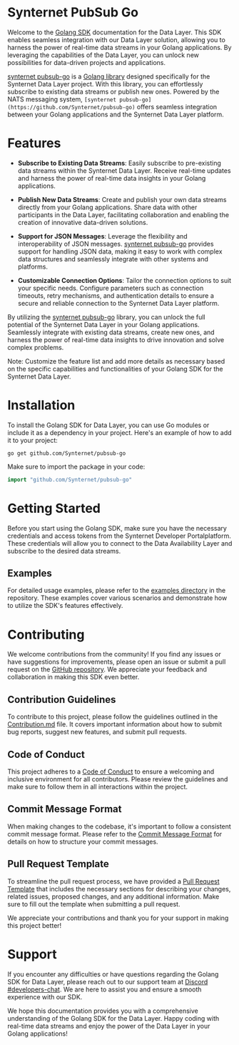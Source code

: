 # Synternet PubSub Go

Welcome to the [Golang SDK](https://github.com/Synternet/pubsub-go) documentation for the Data Layer. This SDK enables seamless integration with our Data Layer solution, allowing you to harness the power of real-time data streams in your Golang applications. By leveraging the capabilities of the Data Layer, you can unlock new possibilities for data-driven projects and applications.

[synternet pubsub-go](https://github.com/Synternet/pubsub-go) is a [Golang library](https://github.com/Synternet/pubsub-go) designed specifically for the Synternet Data Layer project. With this library, you can effortlessly subscribe to existing data streams or publish new ones. Powered by the NATS messaging system, `[synternet pubsub-go](https://github.com/Synternet/pubsub-go)` offers seamless integration between your Golang applications and the Synternet Data Layer platform.

# Features

- **Subscribe to Existing Data Streams**: Easily subscribe to pre-existing data streams within the Synternet Data Layer. Receive real-time updates and harness the power of real-time data insights in your Golang applications.

- **Publish New Data Streams**: Create and publish your own data streams directly from your Golang applications. Share data with other participants in the Data Layer, facilitating collaboration and enabling the creation of innovative data-driven solutions.

- **Support for JSON Messages**: Leverage the flexibility and interoperability of JSON messages. [synternet pubsub-go](https://github.com/Synternet/pubsub-go) provides support for handling JSON data, making it easy to work with complex data structures and seamlessly integrate with other systems and platforms.

- **Customizable Connection Options**: Tailor the connection options to suit your specific needs. Configure parameters such as connection timeouts, retry mechanisms, and authentication details to ensure a secure and reliable connection to the Synternet Data Layer platform.

By utilizing the [synternet pubsub-go](https://github.com/Synternet/pubsub-go) library, you can unlock the full potential of the Synternet Data Layer in your Golang applications. Seamlessly integrate with existing data streams, create new ones, and harness the power of real-time data insights to drive innovation and solve complex problems.

Note: Customize the feature list and add more details as necessary based on the specific capabilities and functionalities of your Golang SDK for the Synternet Data Layer.

# Installation

To install the Golang SDK for Data Layer, you can use Go modules or include it as a dependency in your project. Here's an example of how to add it to your project:

```shell
go get github.com/Synternet/pubsub-go
```

Make sure to import the package in your code:

```go
import "github.com/Synternet/pubsub-go"
```

# Getting Started

Before you start using the Golang SDK, make sure you have the necessary credentials and access tokens from the Synternet Developer Portalplatform. These credentials will allow you to connect to the Data Availability Layer and subscribe to the desired data streams.

## Examples

For detailed usage examples, please refer to the [examples directory](https://github.com/Synternet/pubsub-go/tree/main/examples) in the repository. These examples cover various scenarios and demonstrate how to utilize the SDK's features effectively.

# Contributing

We welcome contributions from the community! If you find any issues or have suggestions for improvements, please open an issue or submit a pull request on the [GitHub repository](https://github.com/Synternet/pubsub-go). We appreciate your feedback and collaboration in making this SDK even better.

## Contribution Guidelines

To contribute to this project, please follow the guidelines outlined in the [Contribution.md](CONTRIBUTING.md) file. It covers important information about how to submit bug reports, suggest new features, and submit pull requests.

## Code of Conduct
This project adheres to a [Code of Conduct](CODE_OF_CONDUCT.md) to ensure a welcoming and inclusive environment for all contributors. Please review the guidelines and make sure to follow them in all interactions within the project.

## Commit Message Format
When making changes to the codebase, it's important to follow a consistent commit message format. Please refer to the [Commit Message Format](commit-template.md) for details on how to structure your commit messages.

## Pull Request Template
To streamline the pull request process, we have provided a [Pull Request Template](pull-request-template.md) that includes the necessary sections for describing your changes, related issues, proposed changes, and any additional information. Make sure to fill out the template when submitting a pull request.

We appreciate your contributions and thank you for your support in making this project better!

# Support

If you encounter any difficulties or have questions regarding the Golang SDK for Data Layer, please reach out to our support team at [Discord #developers-chat](https://discord.com/channels/503896258881126401/1125658694399561738). We are here to assist you and ensure a smooth experience with our SDK.

We hope this documentation provides you with a comprehensive understanding of the Golang SDK for the Data Layer. Happy coding with real-time data streams and enjoy the power of the Data Layer in your Golang applications!
